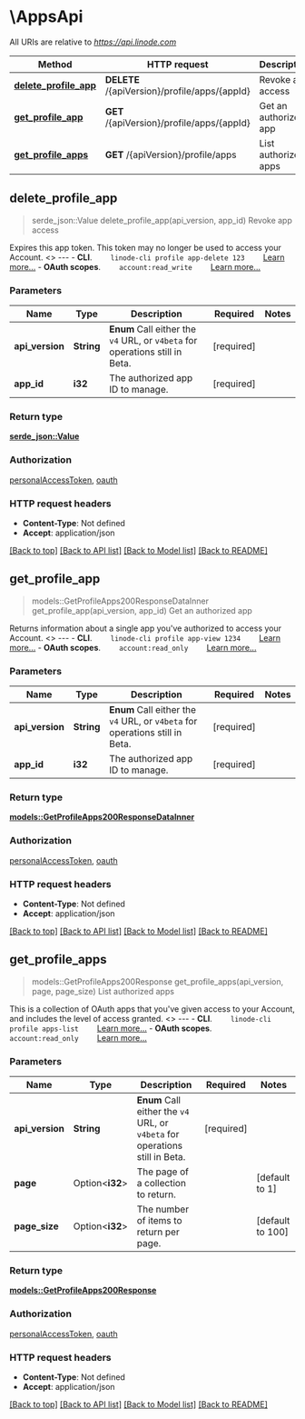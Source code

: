 # \AppsApi

All URIs are relative to *https://api.linode.com*

Method | HTTP request | Description
------------- | ------------- | -------------
[**delete_profile_app**](AppsApi.md#delete_profile_app) | **DELETE** /{apiVersion}/profile/apps/{appId} | Revoke app access
[**get_profile_app**](AppsApi.md#get_profile_app) | **GET** /{apiVersion}/profile/apps/{appId} | Get an authorized app
[**get_profile_apps**](AppsApi.md#get_profile_apps) | **GET** /{apiVersion}/profile/apps | List authorized apps



## delete_profile_app

> serde_json::Value delete_profile_app(api_version, app_id)
Revoke app access

Expires this app token. This token may no longer be used to access your Account.   <<LB>>  ---   - __CLI__.      ```     linode-cli profile app-delete 123     ```      [Learn more...](https://techdocs.akamai.com/cloud-computing/docs/getting-started-with-the-linode-cli)  - __OAuth scopes__.      ```     account:read_write     ```      [Learn more...](https://techdocs.akamai.com/linode-api/reference/get-started#oauth)

### Parameters


Name | Type | Description  | Required | Notes
------------- | ------------- | ------------- | ------------- | -------------
**api_version** | **String** | __Enum__ Call either the `v4` URL, or `v4beta` for operations still in Beta. | [required] |
**app_id** | **i32** | The authorized app ID to manage. | [required] |

### Return type

[**serde_json::Value**](serde_json::Value.md)

### Authorization

[personalAccessToken](../README.md#personalAccessToken), [oauth](../README.md#oauth)

### HTTP request headers

- **Content-Type**: Not defined
- **Accept**: application/json

[[Back to top]](#) [[Back to API list]](../README.md#documentation-for-api-endpoints) [[Back to Model list]](../README.md#documentation-for-models) [[Back to README]](../README.md)


## get_profile_app

> models::GetProfileApps200ResponseDataInner get_profile_app(api_version, app_id)
Get an authorized app

Returns information about a single app you've authorized to access your Account.   <<LB>>  ---   - __CLI__.      ```     linode-cli profile app-view 1234     ```      [Learn more...](https://techdocs.akamai.com/cloud-computing/docs/getting-started-with-the-linode-cli)  - __OAuth scopes__.      ```     account:read_only     ```      [Learn more...](https://techdocs.akamai.com/linode-api/reference/get-started#oauth)

### Parameters


Name | Type | Description  | Required | Notes
------------- | ------------- | ------------- | ------------- | -------------
**api_version** | **String** | __Enum__ Call either the `v4` URL, or `v4beta` for operations still in Beta. | [required] |
**app_id** | **i32** | The authorized app ID to manage. | [required] |

### Return type

[**models::GetProfileApps200ResponseDataInner**](get_profile_apps_200_response_data_inner.md)

### Authorization

[personalAccessToken](../README.md#personalAccessToken), [oauth](../README.md#oauth)

### HTTP request headers

- **Content-Type**: Not defined
- **Accept**: application/json

[[Back to top]](#) [[Back to API list]](../README.md#documentation-for-api-endpoints) [[Back to Model list]](../README.md#documentation-for-models) [[Back to README]](../README.md)


## get_profile_apps

> models::GetProfileApps200Response get_profile_apps(api_version, page, page_size)
List authorized apps

This is a collection of OAuth apps that you've given access to your Account, and includes the level of access granted.   <<LB>>  ---   - __CLI__.      ```     linode-cli profile apps-list     ```      [Learn more...](https://techdocs.akamai.com/cloud-computing/docs/getting-started-with-the-linode-cli)  - __OAuth scopes__.      ```     account:read_only     ```      [Learn more...](https://techdocs.akamai.com/linode-api/reference/get-started#oauth)

### Parameters


Name | Type | Description  | Required | Notes
------------- | ------------- | ------------- | ------------- | -------------
**api_version** | **String** | __Enum__ Call either the `v4` URL, or `v4beta` for operations still in Beta. | [required] |
**page** | Option<**i32**> | The page of a collection to return. |  |[default to 1]
**page_size** | Option<**i32**> | The number of items to return per page. |  |[default to 100]

### Return type

[**models::GetProfileApps200Response**](get_profile_apps_200_response.md)

### Authorization

[personalAccessToken](../README.md#personalAccessToken), [oauth](../README.md#oauth)

### HTTP request headers

- **Content-Type**: Not defined
- **Accept**: application/json

[[Back to top]](#) [[Back to API list]](../README.md#documentation-for-api-endpoints) [[Back to Model list]](../README.md#documentation-for-models) [[Back to README]](../README.md)

